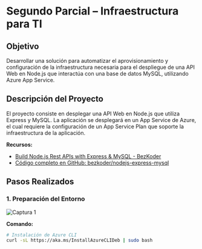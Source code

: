 # Segundo Parcial – Infraestructura para TI

## Objetivo

Desarrollar una solución para automatizar el aprovisionamiento y configuración de la infraestructura necesaria para el despliegue de una API Web en Node.js que interactúa con una base de datos MySQL, utilizando Azure App Service.

## Descripción del Proyecto

El proyecto consiste en desplegar una API Web en Node.js que utiliza Express y MySQL. La aplicación se desplegará en un App Service de Azure, el cual requiere la configuración de un App Service Plan que soporte la infraestructura de la aplicación.

**Recursos:**
- [Build Node.js Rest APIs with Express & MySQL - BezKoder](https://www.bezkoder.com/node-js-express-mysql-crud/)
- [Código completo en GitHub: bezkoder/nodejs-express-mysql](https://github.com/bezkoder/nodejs-express-mysql)

## Pasos Realizados

### 1. Preparación del Entorno

![Captura 1](./screens/1.jpeg)

**Comando:**
```bash
# Instalación de Azure CLI
curl -sL https://aka.ms/InstallAzureCLIDeb | sudo bash
